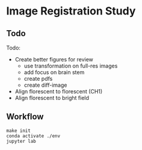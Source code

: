 # Image Registration Study

## Todo

Todo:
- Create better figures for review
    - use transformation on full-res images
    - add focus on brain stem
    - create pdfs
    - create diff-image
- Align florescent to florescent (CH1)
- Align florescent to bright field

## Workflow

```
make init
conda activate ./env
jupyter lab
```
